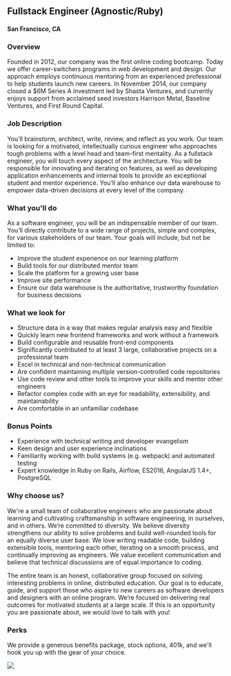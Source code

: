 ## Fullstack Engineer (Agnostic/Ruby) 
#### San Francisco, CA

### Overview
Founded in 2012, our company was the first online coding bootcamp. Today we offer career-switchers programs in web development and design. Our approach employs continuous mentoring from an experienced professional to help students launch new careers. In November 2014, our company closed a $6M Series A investment led by Shasta Ventures, and currently enjoys support from acclaimed seed investors Harrison Metal, Baseline Ventures, and First Round Capital.

### Job Description
You’ll brainstorm, architect, write, review, and reflect as you work. Our team is looking for a motivated, intellectually curious engineer who approaches tough problems with a level head and team-first mentality.
As a fullstack engineer, you will touch every aspect of the architecture. You will be responsible for innovating and iterating on features, as well as developing application enhancements and internal tools to provide an exceptional student and mentor experience. You’ll also enhance our data warehouse to empower data-driven decisions at every level of the company.

### What you'll do
As a software engineer, you will be an indispensable member of our team. You’ll directly contribute to a wide range of projects, simple and complex, for various stakeholders of our team. Your goals will include, but not be limited to:
+ Improve the student experience on our learning platform
+ Build tools for our distributed mentor team
+ Scale the platform for a growing user base
+ Improve site performance
+ Ensure our data warehouse is the authoritative, trustworthy foundation for business decisions

### What we look for
+ Structure data in a way that makes regular analysis easy and flexible
+ Quickly learn new frontend frameworks and work without a framework
+ Build configurable and reusable front-end components
+ Significantly contributed to at least 3 large, collaborative projects on a professional team
+ Excel in technical and non-technical communication
+ Are confident maintaining multiple version-controlled code repositories
+ Use code review and other tools to improve your skills and mentor other engineers
+ Refactor complex code with an eye for readability, extensibility, and maintainability
+ Are comfortable in an unfamiliar codebase

### Bonus Points
+ Experience with technical writing and developer evangelism
+ Keen design and user experience inclinations
+ Familiarity working with build systems (e.g. webpack) and automated testing
+ Expert knowledge in Ruby on Rails, Airflow, ES2016, AngularJS 1.4+, PostgreSQL

### Why choose us?
We're a small team of collaborative engineers who are passionate about learning and cultivating craftsmanship in software engineering, in ourselves, and in others. We’re committed to diversity. We believe diversity strengthens our ability to solve problems and build well-rounded tools for an equally diverse user base. We love writing readable code, building extensible tools, mentoring each other, iterating on a smooth process, and continually improving as engineers. We value excellent communication and believe that technical discussions are of equal importance to coding.

The entire team is an honest, collaborative group focused on solving interesting problems in online, distributed education. Our goal is to educate, guide, and support those who aspire to new careers as software developers and designers with an online program. We’re focused on delivering real outcomes for motivated students at a large scale. If this is an opportunity you are passionate about, we would love to talk with you!

### Perks
We provide a generous benefits package, stock options, 401k, and we'll hook you up with the gear of your choice.


[<img src='https://dabuttonfactory.com/button.png?t=Learn+More&f=Calibri-Bold&ts=24&tc=fff&hp=20&vp=8&c=5&bgt=unicolored&bgc=29aafe'>](https://letsrockit.co/job/qmxvyw-fullstack-engineer-agnostic-ruby)
